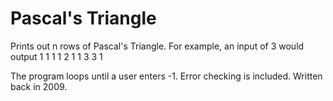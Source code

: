 # Pascal's Triangle
Prints out n rows of Pascal's Triangle. For example, an input of 3 would output
    1
   1 1 
  1 2 1
 1 3 3 1
 
 The program loops until a user enters -1. Error checking is included. Written back in 2009.
